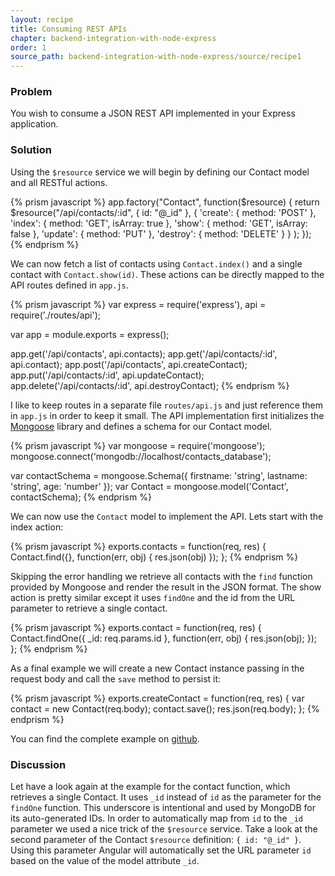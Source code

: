```yaml
---
layout: recipe
title: Consuming REST APIs
chapter: backend-integration-with-node-express
order: 1
source_path: backend-integration-with-node-express/source/recipe1
---
```


### Problem
You wish to consume a JSON REST API implemented in your Express application.

### Solution
Using the `$resource` service we will begin by defining our Contact model and all RESTful actions.

{% prism javascript %}
app.factory("Contact", function($resource) {
  return $resource("/api/contacts/:id", { id: "@_id" },
    {
      'create':  { method: 'POST' },
      'index':   { method: 'GET', isArray: true },
      'show':    { method: 'GET', isArray: false },
      'update':  { method: 'PUT' },
      'destroy': { method: 'DELETE' }
    }
  );
});
{% endprism %}

We can now fetch a list of contacts using `Contact.index()` and a single contact with `Contact.show(id)`. These actions can be directly mapped to the API routes defined in `app.js`.

{% prism javascript %}
var express = require('express'),
        api = require('./routes/api');

var app = module.exports = express();

app.get('/api/contacts', api.contacts);
app.get('/api/contacts/:id', api.contact);
app.post('/api/contacts', api.createContact);
app.put('/api/contacts/:id', api.updateContact);
app.delete('/api/contacts/:id', api.destroyContact);
{% endprism %}

I like to keep routes in a separate file `routes/api.js` and just reference them in `app.js` in order to keep it small. The API implementation first initializes the [Mongoose](http://mongoosejs.com/) library and defines a schema for our Contact model.

{% prism javascript %}
var mongoose = require('mongoose');
mongoose.connect('mongodb://localhost/contacts_database');

var contactSchema = mongoose.Schema({
  firstname: 'string', lastname: 'string', age: 'number'
});
var Contact = mongoose.model('Contact', contactSchema);
{% endprism %}

We can now use the `Contact` model to implement the API. Lets start with the index action:

{% prism javascript %}
exports.contacts = function(req, res) {
  Contact.find({}, function(err, obj) {
    res.json(obj)
  });
};
{% endprism %}

Skipping the error handling we retrieve all contacts with the `find` function provided by Mongoose and render the result in the JSON format. The show action is pretty similar except it uses `findOne` and the id from the URL parameter to retrieve a single contact.

{% prism javascript %}
exports.contact = function(req, res) {
  Contact.findOne({ _id: req.params.id }, function(err, obj) {
    res.json(obj);
  });
};
{% endprism %}

As a final example we will create a new Contact instance passing in the request body and call the `save` method to persist it:

{% prism javascript %}
exports.createContact = function(req, res) {
  var contact = new Contact(req.body);
  contact.save();
  res.json(req.body);
};
{% endprism %}

You can find the complete example on [github](https://github.com/fdietz/recipes-with-angular-js-examples/tree/master/chapter10/recipe1).

### Discussion
Let have a look again at the example for the contact function, which retrieves a single Contact. It uses `_id` instead of `id` as the parameter for the `findOne` function. This underscore is intentional and used by MongoDB for its auto-generated IDs. In order to automatically map from `id` to the `_id` parameter we used a nice trick of the `$resource` service. Take a look at the second parameter of the Contact `$resource` definition: `{ id: "@_id" }`. Using this parameter Angular will automatically set the URL parameter `id` based on the value of the model attribute `_id`.
